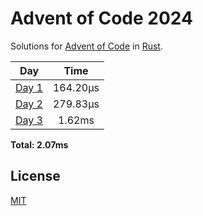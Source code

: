 # Advent of Code 2024
Solutions for [Advent of Code](https://adventofcode.com/) in [Rust](https://www.rust-lang.org/).

| Day | Time |
| :---: | :---: |
| [Day 1](./src/bin/01.rs) | 164.20µs |
| [Day 2](./src/bin/02.rs) | 279.83µs |
| [Day 3](./src/bin/03.rs) | 1.62ms |

**Total: 2.07ms**

## License
[MIT](LICENSE)

